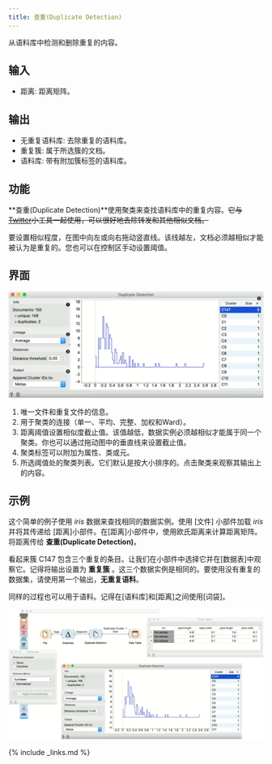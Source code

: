 ```yaml
---
title: 查重(Duplicate Detection)
---
```


从语料库中检测和删除重复的内容。






## 输入

- 距离: 距离矩阵。

## 输出

- 无重复语料库: 去除重复的语料库。
- 重复簇: 属于所选簇的文档。
- 语料库: 带有附加簇标签的语料库。

## 功能

**查重(Duplicate Detection)**使用聚类来查找语料库中的重复内容。~~它与[Twitter](twitter-widget.md)小工具一起使用，可以很好地去除转发和其他相似文档。~~

要设置相似程度，在图中向左或向右拖动竖直线。该线越左，文档必须越相似才能被认为是重复的。您也可以在控制区手动设置阈值。


## 界面
![](/assets/images/text/Duplicate-Detection-stamped.png.webp)

1. 唯一文件和重复文件的信息。
2. 用于聚类的连接（单一、平均、完整、加权和Ward）。
3. 距离阈值设置相似度截止值。该值越低，数据实例必须越相似才能属于同一个聚类。你也可以通过拖动图中的垂直线来设置截止值。
4. 聚类标签可以附加为属性、类或元。
5. 所选阈值处的聚类列表。它们默认是按大小排序的。点击聚类来观察其输出上的内容。
   


## 示例

这个简单的例子使用 *iris* 数据来查找相同的数据实例。使用 [文件] 小部件加载 *iris* 并将其传递给 [距离]小部件。在[距离]小部件中，使用欧氏距离来计算距离矩阵。将距离传给 **查重(Duplicate Detection)**。

看起来簇 C147 包含三个重复的条目。让我们在小部件中选择它并在[数据表]中观察它。记得将输出设置为 **重复簇** 。这三个数据实例是相同的。要使用没有重复的数据集，请使用第一个输出，**无重复语料**。

同样的过程也可以用于语料。记得在[语料库]和[距离]之间使用[词袋]。


![](/assets/images/text/Duplicate-Detection-Example.png.webp)

{% include _links.md %}
